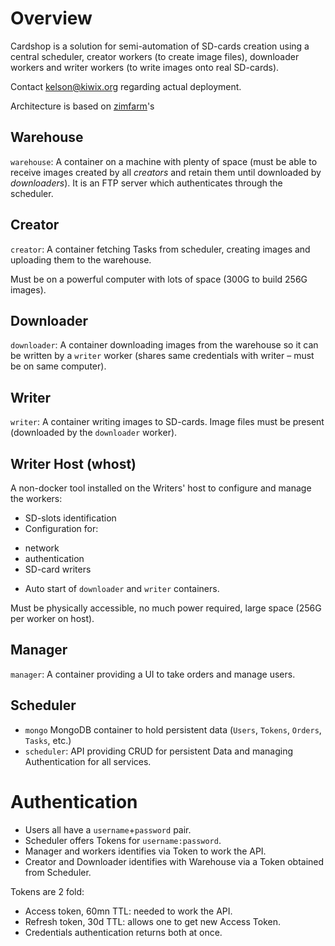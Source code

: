 # Overview

Cardshop is a solution for semi-automation of SD-cards creation using a central scheduler, creator workers (to create image files), downloader workers and writer workers (to write images onto real SD-cards).

Contact kelson@kiwix.org regarding actual deployment.

Architecture is based on [zimfarm](https://github.com/openzim/zimfarm)'s

## Warehouse

`warehouse`: A container on a machine with plenty of space (must be able to receive images created by all _creators_ and retain them until downloaded by _downloaders_). It is an FTP server which authenticates through the scheduler.

## Creator

`creator`: A container fetching Tasks from scheduler, creating images and uploading them to the warehouse.

Must be on a powerful computer with lots of space (300G to build 256G images).

## Downloader

`downloader`: A container downloading images from the warehouse so it can be written by a `writer` worker (shares same credentials with writer – must be on same computer).

## Writer

`writer`: A container writing images to SD-cards. Image files must be present (downloaded by the `downloader` worker).

## Writer Host (whost)

A non-docker tool installed on the Writers' host to configure and manage the workers:

* SD-slots identification
* Configuration for:
 - network
 - authentication
 - SD-card writers
* Auto start of `downloader` and `writer` containers.

Must be physically accessible, no much power required, large space (256G per worker on host).

## Manager

`manager`: A container providing a UI to take orders and manage users.

## Scheduler

* `mongo` MongoDB container to hold persistent data (`Users`, `Tokens`, `Orders`, `Tasks`, etc.)
* `scheduler`: API providing CRUD for persistent Data and managing Authentication for all services.


# Authentication

* Users all have a `username`+`password` pair.
* Scheduler offers Tokens for `username:password`.
* Manager and workers identifies via Token to work the API.
* Creator and Downloader identifies with Warehouse via a Token obtained from Scheduler.

Tokens are 2 fold:

* Access token, 60mn TTL: needed to work the API.
* Refresh token, 30d TTL: allows one to get new Access Token.
* Credentials authentication returns both at once.
